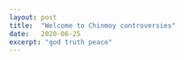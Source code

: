 ```yaml
---
layout: post
title:  "Welcome to Chinmoy controversies"
date:   2020-06-25
excerpt: "god truth peace"
---
```

